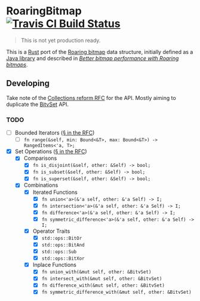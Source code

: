 # RoaringBitmap [![Travis CI Build Status][]][travis]

> This is not yet production ready.

This is a [Rust][] port of the [Roaring bitmap][] data structure, initially
defined as a [Java library][roaring-java] and described in [_Better bitmap
performance with Roaring bitmaps_][roaring-paper].

## Developing

Take note of the [Collections reform RFC][collections-rfc] for the API.  Mostly aiming to
duplicate the [BitvSet][] API.

### TODO

  - [ ] Bounded Iterators ([§ in the RFC][bounded-iterators])
    - [ ] `fn range(&self, min: Bound<&T>, max: Bound<&T>) -> RangedItems<'a, T>;`
  - [X] Set Operations ([§ in the RFC][set-operations])
    - [X] Comparisons
      - [X] `fn is_disjoint(&self, other: &Self) -> bool;`
      - [X] `fn is_subset(&self, other: &Self) -> bool;`
      - [X] `fn is_superset(&self, other: &Self) -> bool;`
    - [X] Combinations
      - [X] Iterated Functions
        - [X] `fn union<'a>(&'a self, other: &'a Self) -> I;`
        - [X] `fn intersection<'a>(&'a self, other: &'a Self) -> I;`
        - [X] `fn difference<'a>(&'a self, other: &'a Self) -> I;`
        - [X] `fn symmetric_difference<'a>(&'a self, other: &'a Self) -> I;`
      - [X] Operator Traits
        - [X] `std::ops::BitOr`
        - [X] `std::ops::BitAnd`
        - [X] `std::ops::Sub`
        - [X] `std::ops::BitXor`
      - [X] Inplace Functions
        - [X] `fn union_with(&mut self, other: &BitvSet)`
        - [X] `fn intersect_with(&mut self, other: &BitvSet)`
        - [X] `fn difference_with(&mut self, other: &BitvSet)`
        - [X] `fn symmetric_difference_with(&mut self, other: &BitvSet)`

[Travis CI Build Status]: https://img.shields.io/travis/Nemo157/roaring-rs.svg?style=flat-square
[travis]: https://travis-ci.org/Nemo157/roaring-rs
[Rust]: https://rust-lang.org
[Roaring bitmap]: http://roaringbitmap.org
[roaring-java]: https://github.com/lemire/RoaringBitmap
[roaring-paper]: http://arxiv.org/pdf/1402.6407v4
[collections-rfc]: https://github.com/rust-lang/rfcs/pull/235
[BitvSet]: http://doc.rust-lang.org/std/collections/bitv_set/struct.BitvSet.html
[bounded-iterators]: https://github.com/aturon/rfcs/blob/collections-conventions/text/0000-collection-conventions.md#bounded-iterators
[set-operations]: https://github.com/aturon/rfcs/blob/collections-conventions/text/0000-collection-conventions.md#set-operations
